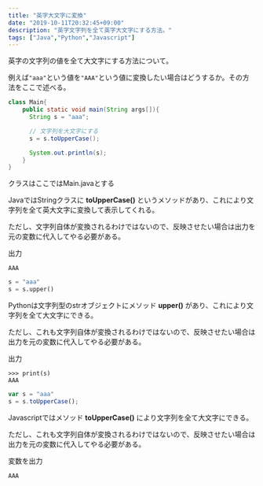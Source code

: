 ```yaml
---
title: "英字大文字に変換"
date: "2019-10-11T20:32:45+09:00"
description: "英字文字列を全て英字大文字にする方法。"
tags: ["Java","Python","Javascript"]
---
```


英字の文字列の値を全て大文字にする方法について。

例えば`"aaa"`という値を`"AAA"`という値に変換したい場合はどうするか。その方法をここで述べる。

<div class="note_content_by_programming_language" id="note_content_Java">

```java
class Main{
    public static void main(String args[]){
      String s = "aaa";

      // 文字列を大文字にする
      s = s.toUpperCase();

      System.out.println(s);
    }
}
```
クラスはここではMain.javaとする

JavaではStringクラスに **toUpperCase()** というメソッドがあり、これにより文字列を全て英大文字に変換して表示してくれる。

ただし、文字列自体が変換されるわけではないので、反映させたい場合は出力を元の変数に代入してやる必要がある。

出力
```
AAA
```

</div>
<div class="note_content_by_programming_language" id="note_content_Python">

```python
s = "aaa"
s = s.upper()
```

Pythonは文字列型のstrオブジェクトにメソッド **upper()** があり、これにより文字列を全て大文字にできる。

ただし、これも文字列自体が変換されるわけではないので、反映させたい場合は出力を元の変数に代入してやる必要がある。

出力
```
>>> print(s)
AAA
```

</div>
<div class="note_content_by_programming_language" id="note_content_Javascript">

```javascript
var s = "aaa"
s = s.toUpperCase();
```

Javascriptではメソッド **toUpperCase()** により文字列を全て大文字にできる。

ただし、これも文字列自体が変換されるわけではないので、反映させたい場合は出力を元の変数に代入してやる必要がある。

変数を出力

```
AAA
```

</div>

